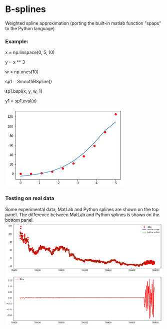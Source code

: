 # B-splines
Weighted spline approximation (porting the built-in matlab function "spaps" to the Python language)

### Example:

x = np.linspace(0, 5, 10)

y = x ** 3

w = np.ones(10)

sp1 = SmoothBSpline()

sp1.bspl(x, y, w, 1)

y1 = sp1.eval(x)

![alt tag](index.png)

### Testing on real data
Some experimental data, MatLab and Python splines are shown on the top panel. The difference between MatLab and Python splines is shown on the bottom panel.
![alt tag](index2.png)

